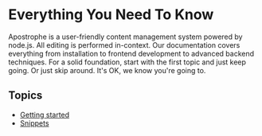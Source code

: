 <!--- layout: home -->

# Everything You Need To Know

Apostrophe is a user-friendly content management system powered by node.js. All editing is performed in-context. Our documentation covers everything from installation to frontend development to advanced backend techniques. For a solid foundation, start with the first topic and just keep going. Or just skip around. It's OK, we know you're going to.

## Topics

* [Getting started](howtos/getting-started/index.html)
* [Snippets](howtos/snippets/index.html)